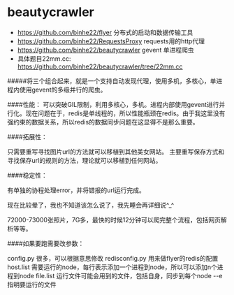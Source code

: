 beautycrawler
=============
* https://github.com/binhe22/flyer  分布式的启动和数据传输工具
* https://github.com/binhe22/RequestsProxy  requests用的http代理
* https://github.com/binhe22/beautycrawler gevent 单进程爬虫
* 具体题目22mm.cc: https://github.com/binhe22/beautycrawler/tree/22mm.cc

#####将三个组合起来，就是一个支持自动发现代理，使用多机，多核心，单进程内使用gevent的多级并行的爬虫。

####性能：
可以突破GIL限制，利用多核心，多机。进程内部使用gevent进行并行化。现在问题在于，redis是单线程的，所以性能瓶颈在redis。由于我这里没有强约束的数据关系，所以redis的数据同步问题在这显得不是那么重要。

####拓展性：

只需要重写寻找图片url的方法就可以移植到其他美女网站。
主要重写保存方式和寻找保存url的规则的方法，理论就可以移植到任何网站。

####稳定性：

有单独的协程处理error，并将错报的url运行完成。

现在比较晕了，我也不知道该怎么说了，我先睡会再详细说^_^

72000-73000张照片，7G多，最快的时候12分钟可以爬完整个流程，包括网页解析等等。

####如果要跑需要改参数：

config.py 很多，可以根据意思修改
redisconfig.py 用来做flyer的redis的配置
host.list 需要运行的node，每行表示添加一个进程到node，所以可以添加n个进程到node
file.list  运行文件可能会用到的文件，包括自身，同步到每个node
--e 指明要运行的文件
